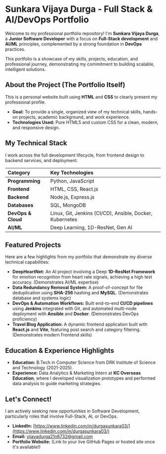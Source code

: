 #  Sunkara Vijaya Durga - Full Stack & AI/DevOps Portfolio

Welcome to my professional portfolio repository! I'm **Sunkara Vijaya Durga**, a **Junior Software Developer** with a focus on **Full-Stack development** and **AI/ML** principles, complemented by a strong foundation in **DevOps** practices.

This portfolio is a showcase of my skills, projects, education, and professional journey, demonstrating my commitment to building scalable, intelligent solutions.

##  About the Project (The Portfolio Itself)

This is a personal website built using **HTML** and **CSS** to clearly present my professional profile.

* **Goal:** To provide a single, organized view of my technical skills, hands-on projects, academic background, and work experience.
* **Technologies Used:** Pure HTML5 and custom CSS for a clean, modern, and responsive design.

##  My Technical Stack

I work across the full development lifecycle, from frontend design to backend services, and deployment.

| Category | Key Technologies |
| :--- | :--- |
| **Programming** | Python, JavaScript |
| **Frontend** | HTML, CSS, React.js |
| **Backend** | Node.js, Express.js |
| **Databases** | SQL, MongoDB |
| **DevOps & Cloud** | Linux, Git, Jenkins (CI/CD), Ansible, Docker, Kubernetes |
| **AI/ML** | Deep Learning, 1D-ResNet, Gen AI |

##  Featured Projects

Here are a few highlights from my portfolio that demonstrate my diverse technical capabilities:

* **DeepHeartNet:** An AI project involving a Deep **1D-ResNet Framework** for emotion recognition from heart rate signals, achieving a high test accuracy. (Demonstrates AI/ML expertise)
* **Data Redundancy Removal System:** A proof-of-concept for file deduplication using **SHA-256** hashing and **MySQL**. (Demonstrates database and systems logic)
* **DevOps & Automation Workflows:** Built end-to-end **CI/CD pipelines** using **Jenkins** integrated with Git, and automated multi-node deployment with **Ansible** and **Docker**. (Demonstrates DevOps proficiency)
* **Travel Blog Application:** A dynamic frontend application built with **React.js** and **Vite**, featuring post search and category filtering. (Demonstrates modern Frontend skills)

##  Education & Experience Highlights

* **Education:** B.Tech in Computer Science from DRK Institute of Science and Technology (2021-2025).
* **Experience:** Data Analytics & Marketing Intern at **KC Overseas Education**, where I developed visualization prototypes and performed data analysis to guide marketing strategies.

##  Let's Connect!

I am actively seeking new opportunities in Software Development, particularly roles that involve Full-Stack, AI, or DevOps.

* **LinkedIn:** [https://www.linkedin.com/in/durgasunkara03/](https://www.linkedin.com/in/durgasunkara03/)
* **Email:** vijayadurga21n6732@gmail.com
* **Portfolio Website:** (Link to your live GitHub Pages or hosted site once it's available!)
